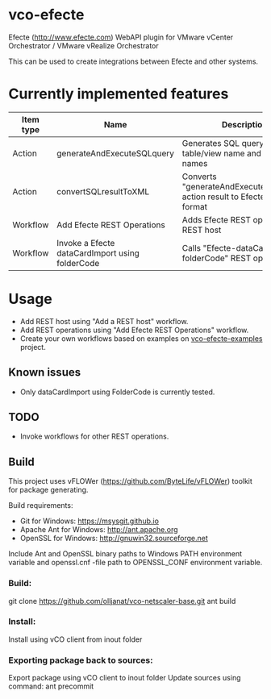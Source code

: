 # vco-efecte
Efecte (http://www.efecte.com) WebAPI plugin for VMware vCenter Orchestrator / VMware vRealize Orchestrator

This can be used to create integrations between Efecte and other systems.

# Currently implemented features
| Item type | Name | Description|
|---|---|---|
| Action | generateAndExecuteSQLquery | Generates SQL query using table/view name and column names |
| Action | convertSQLresultToXML | Converts "generateAndExecuteSQLquery" action result to Efecte WebAPI format |
| Workflow | Add Efecte REST Operations | Adds Efecte REST operations to REST host |
| Workflow | Invoke a Efecte dataCardImport using folderCode | Calls "Efecte-dataCardImport-folderCode" REST operation |

# Usage
* Add REST host using "Add a REST host" workflow.
* Add REST operations using "Add Efecte REST Operations" workflow.
* Create your own workflows based on examples on [vco-efecte-examples](https://github.com/olljanat/vco-efecte-examples) project.

## Known issues
* Only dataCardImport using FolderCode is currently tested.

## TODO
* Invoke workflows for other REST operations.

## Build
This project uses vFLOWer (https://github.com/ByteLife/vFLOWer) toolkit for package generating.

Build requirements:
- Git for Windows: https://msysgit.github.io
- Apache Ant for Windows: http://ant.apache.org
- OpenSSL for Windows: http://gnuwin32.sourceforge.net

Include Ant and OpenSSL binary paths to Windows PATH environment variable
and openssl.cnf -file path to OPENSSL_CONF environment variable.

### Build:
git clone https://github.com/olljanat/vco-netscaler-base.git
ant build

### Install:
Install using vCO client from inout folder

### Exporting package back to sources:
Export package using vCO client to inout folder
Update sources using command:
ant precommit
